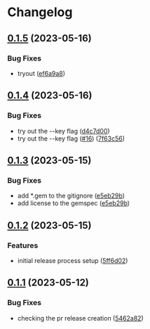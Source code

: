# Changelog

## [0.1.5](https://github.com/holywarez/json_spotter/compare/v0.1.4...v0.1.5) (2023-05-16)


### Bug Fixes

* tryout ([ef6a9a8](https://github.com/holywarez/json_spotter/commit/ef6a9a852e560dd8cba3fa83859d28450bd7e924))

## [0.1.4](https://github.com/holywarez/json_spotter/compare/v0.1.3...v0.1.4) (2023-05-16)


### Bug Fixes

* try out the --key flag ([d4c7d00](https://github.com/holywarez/json_spotter/commit/d4c7d00317a72d68a84ad9858ea819ecec3a1857))
* try out the --key flag ([#16](https://github.com/holywarez/json_spotter/issues/16)) ([7f63c56](https://github.com/holywarez/json_spotter/commit/7f63c5690340100d24ac6cb8c56abbfcf3e3d451))

## [0.1.3](https://github.com/holywarez/json_spotter/compare/v0.1.2...v0.1.3) (2023-05-15)


### Bug Fixes

* add *.gem to the gitignore ([e5eb29b](https://github.com/holywarez/json_spotter/commit/e5eb29b13863c1716095cea21a56a5f7fdff89cc))
* add license to the gemspec ([e5eb29b](https://github.com/holywarez/json_spotter/commit/e5eb29b13863c1716095cea21a56a5f7fdff89cc))

## [0.1.2](https://github.com/holywarez/json_spotter/compare/v0.1.1...v0.1.2) (2023-05-15)


### Features

* initial release process setup ([5ff6d02](https://github.com/holywarez/json_spotter/commit/5ff6d02b4349d057e6eff87b92dd1e08860f8028))

## [0.1.1](https://github.com/holywarez/json_spotter/compare/v0.1.0...v0.1.1) (2023-05-12)


### Bug Fixes

* checking the pr release creation ([5462a82](https://github.com/holywarez/json_spotter/commit/5462a82aab5d23f84ea705068b3cc88c9e2573b2))
